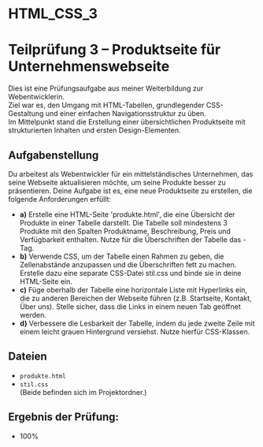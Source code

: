 # HTML_CSS_3



# Teilprüfung 3 – Produktseite für Unternehmenswebseite

Dies ist eine Prüfungsaufgabe aus meiner Weiterbildung zur Webentwicklerin.  
Ziel war es, den Umgang mit HTML-Tabellen, grundlegender CSS-Gestaltung und einer einfachen Navigationsstruktur zu üben.  
Im Mittelpunkt stand die Erstellung einer übersichtlichen Produktseite mit strukturierten Inhalten und ersten Design-Elementen.



## Aufgabenstellung

Du arbeitest als Webentwickler für ein mittelständisches Unternehmen, das seine Webseite aktualisieren möchte, um seine Produkte besser zu präsentieren. Deine Aufgabe ist es, eine neue Produktseite zu erstellen, die folgende Anforderungen erfüllt:

- **a)** Erstelle eine HTML-Seite 'produkte.html', die eine Übersicht der Produkte in einer Tabelle darstellt. Die Tabelle soll mindestens 3 Produkte mit den Spalten Produktname, Beschreibung, Preis und Verfügbarkeit enthalten. Nutze für die Überschriften der Tabelle das <th>-Tag.
- **b)** Verwende CSS, um der Tabelle einen Rahmen zu geben, die Zellenabstände anzupassen und die Überschriften fett zu machen. Erstelle dazu eine separate CSS-Datei stil.css und binde sie in deine HTML-Seite ein.
- **c)** Füge oberhalb der Tabelle eine horizontale Liste mit Hyperlinks ein, die zu anderen Bereichen der Webseite führen (z.B. Startseite, Kontakt, Über uns). Stelle sicher, dass die Links in einem neuen Tab geöffnet werden.
- **d)** Verbessere die Lesbarkeit der Tabelle, indem du jede zweite Zeile mit einem leicht grauen Hintergrund versiehst. Nutze hierfür CSS-Klassen. 



## Dateien

- `produkte.html`  
- `stil.css`  
(Beide befinden sich im Projektordner.)



## Ergebnis der Prüfung:

- 100%
